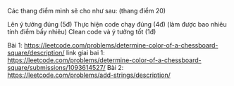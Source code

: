 Các thang điểm mình sẽ cho như sau: (thang điểm 20)

Lên ý tưởng đúng (5đ)
Thực hiện code chạy đúng (4đ) (làm được bao nhiêu tính điểm bấy nhiêu)
Clean code và ý tưởng tốt (1đ)

Bài 1: https://leetcode.com/problems/determine-color-of-a-chessboard-square/description/
link giai bai 1: https://leetcode.com/problems/determine-color-of-a-chessboard-square/submissions/1093614527/
Bài 2: https://leetcode.com/problems/add-strings/description/

